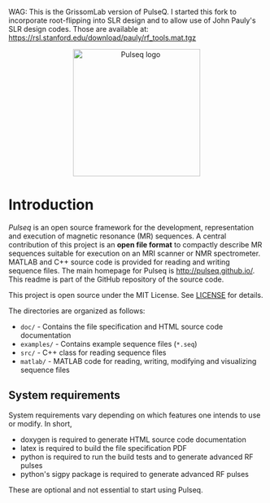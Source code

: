 WAG: This is the GrissomLab version of PulseQ. I started this fork to incorporate root-flipping into SLR design and to allow use of John Pauly's SLR design codes. Those are available at: https://rsl.stanford.edu/download/pauly/rf_tools.mat.tgz 


<div align="center">
<a href="http://pulseq.github.io/" target="_blank">
<img src="http://pulseq.github.io/logo_hires.png" width="250" alt="Pulseq logo"></img>
</a>
</div>

# Introduction

*Pulseq* is an open source framework for the development, 
representation and execution of magnetic resonance (MR) sequences. A central contribution 
of this project is an **open file format** to compactly describe MR sequences 
suitable for execution on an MRI scanner or NMR spectrometer. 
MATLAB and C++ source code is provided for reading and writing sequence files. The main homepage for Pulseq is
http://pulseq.github.io/. This readme is part of the GitHub repository of the source code.



This project is open source under the MIT License. See [LICENSE](LICENSE) for details.

The directories are organized as follows:

* `doc/` - Contains the file specification and HTML source code documentation
* `examples/` - Contains example sequence files (`*.seq`)
* `src/` - C++ class for reading sequence files
* `matlab/` - MATLAB code for reading, writing, modifying and visualizing sequence files

## System requirements

System requirements vary depending on which features one intends to use or modify. In short,

- doxygen is required to generate HTML source code documentation
- latex is required to build the file specification PDF
- python is required to run the build tests and to generate advanced RF pulses
- python's sigpy package is required to generate advanced RF pulses

These are optional and not essential to start using Pulseq.

